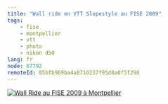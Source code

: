 ```yaml
---
title: "Wall ride en VTT Slopestyle au FISE 2009"
tags:
    - fise
    - montpellier
    - vtt
    - photo
    - nikon d50
lang: fr
node: 67792
remoteId: 05bfb969ba4a8710237f95d8a0f5f298
---
```

<a href="/images/wall-ride-au-fise-2009-a-montpellier.jpg">![Wall Ride au FISE 2009 à Montpellier](/images//wall-ride-au-fise-2009-a-montpellier.jpg)
</a>
